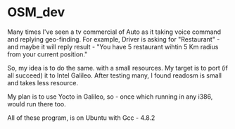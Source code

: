 # OSM_dev
Many times I've seen a tv commercial of Auto as it taking voice command and replying geo-finding. For example, Driver 
is asking for "Restaurant" - and maybe it will reply result - 
"You have 5 restaurant wihtin 5 Km radius from your current position."

So, my idea is to do the same. with a small resources. My target is to port (if all succeed) it to 
Intel Galileo. After testing many, I found readosm is small and takes less resource.

My plan is to use Yocto in Galileo, so - once which running in any i386, would run there too.

All of these program, is on Ubuntu with Gcc - 4.8.2

